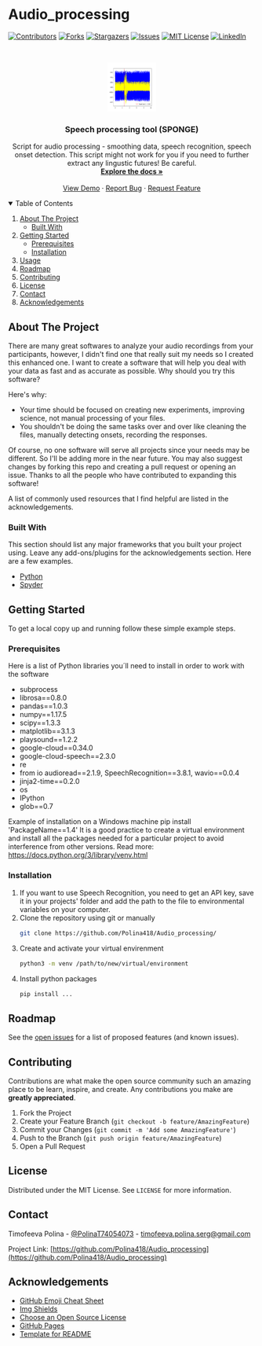 # Audio_processing
<!-- PROJECT SHIELDS -->
<!--
*** I'm using markdown "reference style" links for readability.
*** Reference links are enclosed in brackets [ ] instead of parentheses ( ).
*** See the bottom of this document for the declaration of the reference variables
*** for contributors-url, forks-url, etc. This is an optional, concise syntax you may use.
*** https://www.markdownguide.org/basic-syntax/#reference-style-links
-->
[![Contributors][contributors-shield]][contributors-url]
[![Forks][forks-shield]][forks-url]
[![Stargazers][stars-shield]][stars-url]
[![Issues][issues-shield]][issues-url]
[![MIT License][license-shield]][license-url]
[![LinkedIn][linkedin-shield]][linkedin-url]


<!-- PROJECT LOGO -->
<br />
<p align="center">
  <a href="https://github.com/Polina418/Audio_processing">
    <img src="/logo2.png" alt="Logo" width="100" height="100">
  </a>

  <h3 align="center">Speech processing tool (SPONGE)</h3>

  <p align="center">
    Script for audio processing - smoothing data, speech recognition, speech onset detection.
    This script might not work for you if you need to further extract any lingustic futures! Be careful.
    <br />
    <a href="https://github.com/Polina418/Audio_processing"><strong>Explore the docs »</strong></a>
    <br />
    <br />
    <a href="https://github.com/Polina418/Audio_processing">View Demo</a>
    ·
    <a href="https://github.com/Polina418/Audio_processing/issues">Report Bug</a>
    ·
    <a href="https://github.com/Polina418/Audio_processing/issues">Request Feature</a>
  </p>
</p>



<!-- TABLE OF CONTENTS -->
<details open="open">
  <summary>Table of Contents</summary>
  <ol>
    <li>
      <a href="#about-the-project">About The Project</a>
      <ul>
        <li><a href="#built-with">Built With</a></li>
      </ul>
    </li>
    <li>
      <a href="#getting-started">Getting Started</a>
      <ul>
        <li><a href="#prerequisites">Prerequisites</a></li>
        <li><a href="#installation">Installation</a></li>
      </ul>
    </li>
    <li><a href="#usage">Usage</a></li>
    <li><a href="#roadmap">Roadmap</a></li>
    <li><a href="#contributing">Contributing</a></li>
    <li><a href="#license">License</a></li>
    <li><a href="#contact">Contact</a></li>
    <li><a href="#acknowledgements">Acknowledgements</a></li>
  </ol>
</details>



<!-- ABOUT THE PROJECT -->
## About The Project

There are many great softwares to analyze your audio recordings from your participants, however, I didn't find one that really suit my needs so I created this enhanced one. I want to create a software that will help you deal with your data as fast and as accurate as possible. Why should you try this software?

Here's why:
* Your time should be focused on creating new experiments, improving science, not manual processing of your files. 
* You shouldn't be doing the same tasks over and over like cleaning the files, manually detecting onsets, recording the responses.

Of course, no one software will serve all projects since your needs may be different. So I'll be adding more in the near future. You may also suggest changes by forking this repo and creating a pull request or opening an issue. Thanks to all the people who have contributed to expanding this software!

A list of commonly used resources that I find helpful are listed in the acknowledgements.

### Built With

This section should list any major frameworks that you built your project using. Leave any add-ons/plugins for the acknowledgements section. Here are a few examples.
* [Python](https://https://www.python.org/)
* [Spyder](https://www.spyder-ide.org/)


<!-- GETTING STARTED -->
## Getting Started

To get a local copy up and running follow these simple example steps.

### Prerequisites
Here is a list of Python libraries you´ll need to install in order to work with the software
- subprocess 
- librosa==0.8.0
- pandas==1.0.3
- numpy==1.17.5
- scipy==1.3.3
- matplotlib==3.1.3
- playsound==1.2.2
- google-cloud==0.34.0
- google-cloud-speech==2.3.0
- re
- from io audioread==2.1.9, SpeechRecognition==3.8.1, wavio==0.0.4
- jinja2-time==0.2.0
- os
- IPython
- glob==0.7

Example of installation on a Windows machine pip install 'PackageName==1.4'
It is a good practice to create a virtual environment and install all the packages needed for a particular project to avoid interference from other versions. Read more: https://docs.python.org/3/library/venv.html

### Installation

1. If you want to use Speech Recognition, you need to get an API key, save it in your projects' folder and add the path to the file to environmental variables on your computer.
2. Clone the repository using git or manually
   ```sh
   git clone https://github.com/Polina418/Audio_processing/
   ```
3. Create and activate your virtual envirenment 
   ```sh
   python3 -m venv /path/to/new/virtual/environment
   ```
4. Install python packages
   ```sh
   pip install ...
   ```


<!-- ROADMAP -->
## Roadmap

See the [open issues](https://github.com/Polina418/Audio_processing/issues) for a list of proposed features (and known issues).

<!-- CONTRIBUTING -->
## Contributing

Contributions are what make the open source community such an amazing place to be learn, inspire, and create. Any contributions you make are **greatly appreciated**.

1. Fork the Project
2. Create your Feature Branch (`git checkout -b feature/AmazingFeature`)
3. Commit your Changes (`git commit -m 'Add some AmazingFeature'`)
4. Push to the Branch (`git push origin feature/AmazingFeature`)
5. Open a Pull Request


<!-- LICENSE -->
## License

Distributed under the MIT License. See `LICENSE` for more information.



<!-- CONTACT -->
## Contact

Timofeeva Polina - [@PolinaT74054073](https://twitter.com/PolinaT74054073) - timofeeva.polina.serg@gmail.com

Project Link: [https://github.com/Polina418/Audio_processing](https://github.com/Polina418/Audio_processing)



<!-- ACKNOWLEDGEMENTS -->
## Acknowledgements
* [GitHub Emoji Cheat Sheet](https://www.webpagefx.com/tools/emoji-cheat-sheet)
* [Img Shields](https://shields.io)
* [Choose an Open Source License](https://choosealicense.com)
* [GitHub Pages](https://pages.github.com)
* [Template for README](https://github.com/othneildrew/Best-README-Template)



<!-- MARKDOWN LINKS & IMAGES -->
<!-- https://www.markdownguide.org/basic-syntax/#reference-style-links -->
[contributors-shield]: https://img.shields.io/github/contributors/Polina418/Audio_processing.svg?style=for-the-badge
[contributors-url]: https://github.com/Polina418/Audio_processing/graphs/contributors
[forks-shield]: https://img.shields.io/github/forks/Polina418/Audio_processing.svg?style=for-the-badge
[forks-url]: https://github.com/Polina418/Audio_processing/network/members
[stars-shield]: https://img.shields.io/github/stars/Polina418/Audio_processing.svg?style=for-the-badge
[stars-url]: https://github.com/Polina418/Audio_processing/stargazers
[issues-shield]: https://img.shields.io/github/issues/Polina418/Audio_processing.svg?style=for-the-badge
[issues-url]: https://github.com/Polina418/Audio_processing/issues
[license-shield]: https://img.shields.io/github/license/Polina418/Audio_processing.svg?style=for-the-badge
[license-url]: https://github.comPolina418/Audio_processing/blob/main/LICENSE.txt
[linkedin-shield]: https://img.shields.io/badge/-LinkedIn-black.svg?style=for-the-badge&logo=linkedin&colorB=555
[linkedin-url]: https://www.linkedin.com/in/polina-timofeeva-70b996177/
